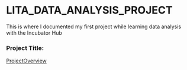 # LITA_DATA_ANALYSIS_PROJECT
This is where I documented my first project while learning data analysis with the Incubator Hub

### Project Title:

[ProjectOverview](#project-overview)


